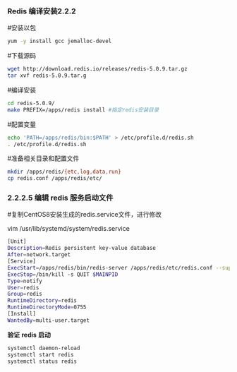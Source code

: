 ### Redis 编译安装2.2.2

#安装以包

```sh
yum -y install gcc jemalloc-devel
```

\#下载源码

```sh
wget http://download.redis.io/releases/redis-5.0.9.tar.gz
tar xvf redis-5.0.9.tar.g
```

#编译安装

```sh
cd redis-5.0.9/
make PREFIX=/apps/redis install #指定redis安装目录
```

\#配置变量

```sh
echo 'PATH=/apps/redis/bin:$PATH' > /etc/profile.d/redis.sh
. /etc/profile.d/redis.sh
```

\#准备相关目录和配置文件

```sh
mkdir /apps/redis/{etc,log,data,run}
cp redis.conf /apps/redis/etc/
```





### **2.2.2.5** **编辑** **redis** **服务启动文件**

\#复制CentOS8安装生成的redis.service文件，进行修改

vim /usr/lib/systemd/system/redis.service

```sh
[Unit]
Description=Redis persistent key-value database
After=network.target
[Service]
ExecStart=/apps/redis/bin/redis-server /apps/redis/etc/redis.conf --supervised systemd
ExecStop=/bin/kill -s QUIT $MAINPID
Type=notify
User=redis
Group=redis
RuntimeDirectory=redis
RuntimeDirectoryMode=0755
[Install]
WantedBy=multi-user.target
```

**验证** **redis** **启动**

```sh
systemctl daemon-reload 
systemctl start redis
systemctl status redis
```





